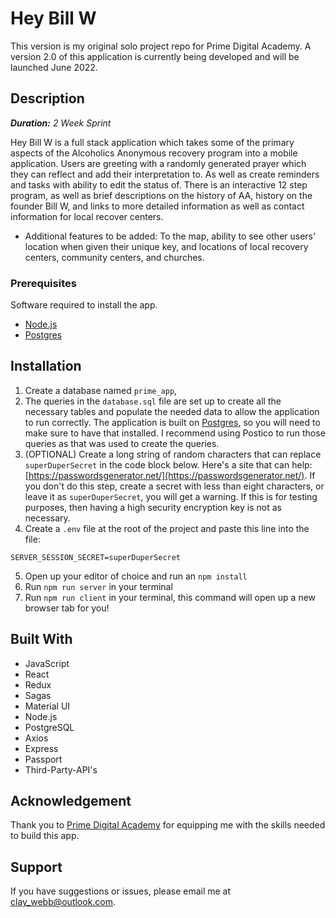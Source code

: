 
# Hey Bill W
This version is my original solo project repo for Prime Digital Academy. A version 2.0 of this application is currently being developed and will be launched June 2022.

## Description

_**Duration:** 2 Week Sprint_

Hey Bill W is a full stack application which takes some of the primary aspects of the Alcoholics Anonymous recovery program into a mobile application. Users are greeting with a randomly generated prayer which they can reflect and add their interpretation to. As well as create reminders and tasks with ability to edit the status of. There is an interactive 12 step program, as well as brief descriptions on the history of AA, history on the founder Bill W, and links to more detailed information as well as contact information for local recover centers.
- Additional features to be added: To the map, ability to see other users’ location when given their unique key, and locations of local recovery centers, community centers, and churches.




### Prerequisites

Software required to install the app.

- [Node.js](https://nodejs.org/en/)
- [Postgres](https://www.postgresql.org/download/)


## Installation

1. Create a database named `prime_app`,
2. The queries in the `database.sql` file are set up to create all the necessary tables and populate the needed data to allow the application to run correctly. The application is built on [Postgres](https://www.postgresql.org/download/), so you will need to make sure to have that installed. I recommend using Postico to run those queries as that was used to create the queries.
3. (OPTIONAL) Create a long string of random characters that can replace `superDuperSecret` in the code block below. Here's a site that can help: [https://passwordsgenerator.net/](https://passwordsgenerator.net/). If you don't do this step, create a secret with less than eight characters, or leave it as `superDuperSecret`, you will get a warning. If this is for testing purposes, then having a high security encryption key is not as necessary.
4. Create a `.env` file at the root of the project and paste this line into the file:
  ```
  SERVER_SESSION_SECRET=superDuperSecret
  ```
5. Open up your editor of choice and run an `npm install`
6. Run `npm run server` in your terminal
7. Run `npm run client` in your terminal, this command will open up a new browser tab for you!


## Built With

- JavaScript
- React 
- Redux 
- Sagas
- Material UI
- Node.js
- PostgreSQL
- Axios
- Express
- Passport
- Third-Party-API's

## Acknowledgement
Thank you to [Prime Digital Academy](www.primeacademy.io) for equipping me with the skills needed to build this app.


## Support
If you have suggestions or issues, please email me at clay_webb@outlook.com.

